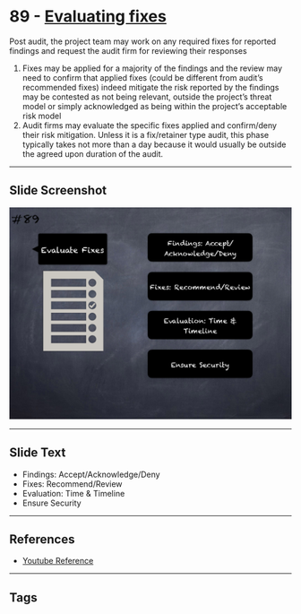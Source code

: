 
# 89 - [Evaluating fixes](./Evaluating%20fixes.md)

Post audit, the project team may work on any required fixes for reported findings and request the audit firm for reviewing their responses

1. Fixes may be applied for a majority of the findings and the review may need to confirm that applied fixes (could be different from audit’s recommended fixes) indeed mitigate the risk reported by the findings may be contested as not being relevant, outside the project’s threat model or simply acknowledged as being within the project’s acceptable risk model
2. Audit firms may evaluate the specific fixes applied and confirm/deny their risk mitigation. Unless it is a fix/retainer type audit, this phase typically takes not more than a day because it would usually be outside the agreed upon duration of the audit.
___
## Slide Screenshot
![089.png](../../images/6.%20Audit%20Techniques%20and%20Tools%20101/089.png)
___
## Slide Text
- Findings: Accept/Acknowledge/Deny
- Fixes: Recommend/Review
- Evaluation: Time & Timeline
- Ensure Security
___
## References
- [Youtube Reference](https://www.youtube.com/watch?v=dgITqd3mkDk&t=834s)
___
## Tags
